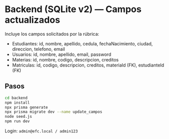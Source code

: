 # Backend (SQLite v2) — Campos actualizados
Incluye los campos solicitados por la rúbrica:
- Estudiantes: id, nombre, apellido, cedula, fechaNacimiento, ciudad, direccion, telefono, email
- Usuarios: id, nombre, apellido, email, password
- Materias: id, nombre, codigo, descripcion, creditos
- Matriculas: id, codigo, descripcion, creditos, materiaId (FK), estudianteId (FK)

## Pasos
```bash
cd backend
npm install
npx prisma generate
npx prisma migrate dev --name update_campos
node seed.js
npm run dev
```
Login: `admin@efc.local / admin123`
